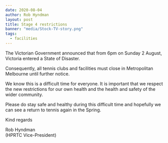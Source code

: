 ```yaml
---
date: 2020-08-04
author: Rob Hyndman
layout: post
title: Stage 4 restrictions
banner: "media/Stock-TV-story.png"
tags:
  - facilities
---
```


The Victorian Government announced that from 6pm on Sunday 2 August, Victoria entered a State of Disaster.

Consequently, all tennis clubs and facilities must close in Metropolitan Melbourne until further notice.

We know this is a difficult time for everyone. It is important that we respect the new restrictions for our own health and the health and safety of the wider community.

Please do stay safe and healthy during this difficult time and hopefully we can see a return to tennis again in the Spring.

Kind regards

Rob Hyndman<br>
(HPRTC Vice-President)